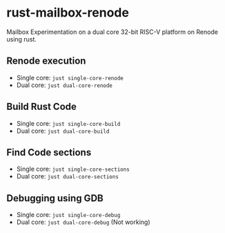 # rust-mailbox-renode
Mailbox Experimentation on a dual core 32-bit RISC-V platform on Renode using rust.

## Renode execution
- Single core: `just single-core-renode`
- Dual core: `just dual-core-renode`

## Build Rust Code
- Single core: `just single-core-build`
- Dual core: `just dual-core-build`

## Find Code sections
- Single core: `just single-core-sections`
- Dual core: `just dual-core-sections`

## Debugging using GDB
- Single core: `just single-core-debug`
- Dual core: `just dual-core-debug` (Not working)